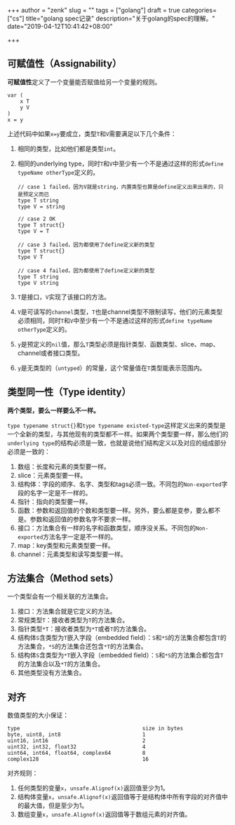 +++
author = "zenk"
slug = ""
tags = ["golang"]
draft = true
categories=["cs"]
title="golang spec记录"
description="关于golang的spec的理解。"
date="2019-04-12T10:41:42+08:00"

+++

## 可赋值性（Assignability）

**可赋值性**定义了一个变量能否赋值给另一个变量的规则。

```
var (
    x T
    y V
)
x = y
```

上述代码中如果`x=y`要成立，类型`T`和`V`需要满足以下几个条件：

1. 相同的类型，比如他们都是类型`int`。

2. 相同的underlying type，同时`T`和`V`中至少有一个不是通过这样的形式`define typeName otherType`定义的。

   ```
   // case 1 failed，因为V就是string，内置类型也算是define定义出来出来的，只是预定义而已
   type T string
   type V = string
   
   // case 2 OK
   type T struct{}
   type V = T
   
   // case 3 failed，因为都使用了define定义新的类型
   type T struct{}
   type V T
   
   // case 4 failed，因为都使用了define定义新的类型
   type T string
   type V string
   ```

3. `T`是接口，`V`实现了该接口的方法。

4. `V`是可读写的`channel`类型，`T`也是channel类型不限制读写，他们的元素类型必须相同，同时`T`和`V`中至少有一个不是通过这样的形式`define typeName otherType`定义的。

5. `y`是预定义的`nil`值，那么`T`类型必须是指针类型、函数类型、slice、map、channel或者接口类型。

6. `y`是无类型的（`untyped`）的常量，这个常量值在`T`类型能表示范围内。

## 类型同一性（Type identity）

**两个类型，要么一样要么不一样。**

`type typename struct{}`和`type typename existed-type`这样定义出来的类型是一个全新的类型，与其他现有的类型都不一样。如果两个类型要一样，那么他们的`underlying type`的结构必须是一致，也就是说他们结构定义以及对应的组成部分必须是一致的：

1. 数组：长度和元素的类型要一样。
2. slice：元素类型要一样。
3. 结构体：字段的顺序、名字、类型和tags必须一致。不同包的`Non-exported`字段的名字一定是不一样的。
4. 指针：指向的类型要一样。
5. 函数：参数和返回值的个数和类型要一样。另外，要么都是变参，要么都不是。参数和返回值的参数名字不要求一样。
6. 接口：方法集合有一样的名字和函数类型，顺序没关系。不同包的`Non-exported`方法名字一定是不一样的。
7. map：key类型和元素类型要一样。
8. channel：元素类型和读写类型要一样。

## 方法集合（Method sets）

一个类型会有一个相关联的方法集合。

1. 接口：方法集合就是它定义的方法。
2. 常规类型`T`：接收者类型为`T`的方法集合。
3. 指针类型`*T`：接收者类型为`*T`或者`T`的方法集合。
4. 结构体`S`含类型为`T`嵌入字段（embedded field）：`S`和`*S`的方法集合都包含`T`的方法集合，`*S`的方法集合还包含`*T`的方法集合。
5. 结构体`S`含类型为`*T`嵌入字段（embedded field）：`S`和`*S`的方法集合都包含`T`的方法集合以及`*T`的方法集合。
6. 其他类型没有方法集合。

## 对齐

数值类型的大小保证：

```
type                                       size in bytes
byte, uint8, int8                          1
uint16, int16                              2
uint32, int32, float32                     4
uint64, int64, float64, complex64          8
complex128                                 16
```

对齐规则：

1. 任何类型的变量`x`，`unsafe.Alignof(x)`返回值至少为1。
2. 结构体变量`x`，`unsafe.Alignof(x)`返回值等于是结构体中所有字段的对齐值中的最大值，但是至少为1。
3. 数组变量`x`，`unsafe.Alignof(x)`返回值等于数组元素的对齐值。